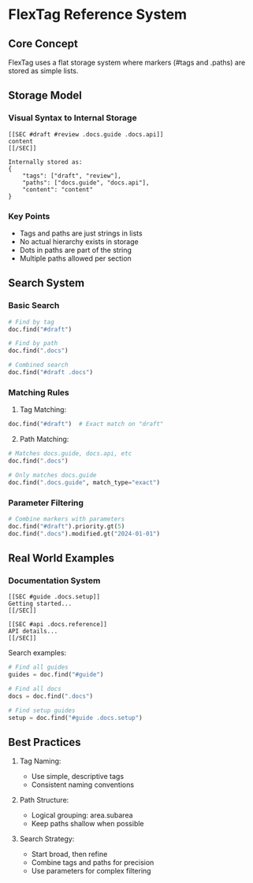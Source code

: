 # FlexTag Reference System

## Core Concept
FlexTag uses a flat storage system where markers (#tags and .paths) are stored as simple lists.

## Storage Model

### Visual Syntax to Internal Storage
```
[[SEC #draft #review .docs.guide .docs.api]]
content
[[/SEC]]

Internally stored as:
{
    "tags": ["draft", "review"],
    "paths": ["docs.guide", "docs.api"],
    "content": "content"
}
```

### Key Points
- Tags and paths are just strings in lists
- No actual hierarchy exists in storage
- Dots in paths are part of the string
- Multiple paths allowed per section

## Search System

### Basic Search
```python
# Find by tag
doc.find("#draft")

# Find by path
doc.find(".docs")

# Combined search
doc.find("#draft .docs")
```

### Matching Rules
1. Tag Matching:
```python
doc.find("#draft")  # Exact match on "draft"
```

2. Path Matching:
```python
# Matches docs.guide, docs.api, etc
doc.find(".docs")  

# Only matches docs.guide
doc.find(".docs.guide", match_type="exact")
```

### Parameter Filtering
```python
# Combine markers with parameters
doc.find("#draft").priority.gt(5)
doc.find(".docs").modified.gt("2024-01-01")
```

## Real World Examples

### Documentation System
```
[[SEC #guide .docs.setup]]
Getting started...
[[/SEC]]

[[SEC #api .docs.reference]]
API details...
[[/SEC]]
```

Search examples:
```python
# Find all guides
guides = doc.find("#guide")

# Find all docs
docs = doc.find(".docs")

# Find setup guides
setup = doc.find("#guide .docs.setup")
```

## Best Practices

1. Tag Naming:
   - Use simple, descriptive tags
   - Consistent naming conventions

2. Path Structure:
   - Logical grouping: area.subarea
   - Keep paths shallow when possible

3. Search Strategy:
   - Start broad, then refine
   - Combine tags and paths for precision
   - Use parameters for complex filtering